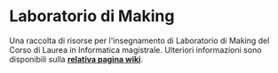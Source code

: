 # Laboratorio di Making

Una raccolta di risorse per l'insegnamento di Laboratorio di Making del Corso di
Laurea in Informatica magistrale. Ulteriori informazioni sono disponibili sulla
[**relativa pagina
wiki**](https://csunibo.github.io/wiki/raccolte-di-risorse/index.html).
